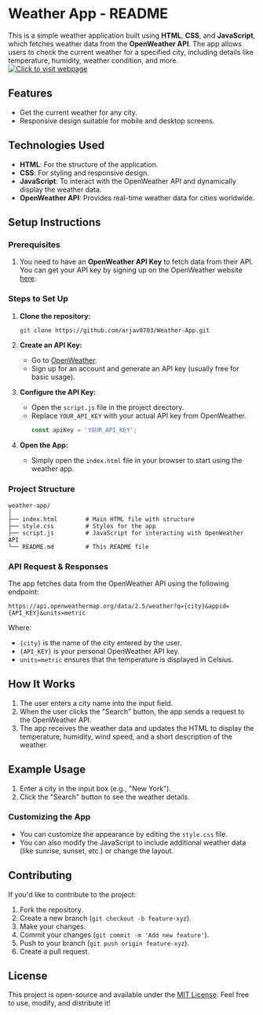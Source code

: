 # Weather App - README

This is a simple weather application built using **HTML**, **CSS**, and **JavaScript**, which fetches weather data from the **OpenWeather API**. The app allows users to check the current weather for a specified city, including details like temperature, humidity, weather condition, and more.
[![Click to visit webpage](https://cloud-42lcqxe5q-hack-club-bot.vercel.app/0image.png)](https://arjav0703.github.io/Weather-App/)
## Features
- Get the current weather for any city.
- Responsive design suitable for mobile and desktop screens.

## Technologies Used
- **HTML**: For the structure of the application.
- **CSS**: For styling and responsive design.
- **JavaScript**: To interact with the OpenWeather API and dynamically display the weather data.
- **OpenWeather API**: Provides real-time weather data for cities worldwide.

## Setup Instructions

### Prerequisites
1. You need to have an **OpenWeather API Key** to fetch data from their API. You can get your API key by signing up on the OpenWeather website [here](https://openweathermap.org/api).

### Steps to Set Up

1. **Clone the repository:**
   ```bash
   git clone https://github.com/arjav0703/Weather-App.git
   ```

2. **Create an API Key:**
   - Go to [OpenWeather](https://openweathermap.org/api).
   - Sign up for an account and generate an API key (usually free for basic usage).

3. **Configure the API Key:**
   - Open the `script.js` file in the project directory.
   - Replace `YOUR_API_KEY` with your actual API key from OpenWeather.
     ```javascript
     const apiKey = 'YOUR_API_KEY';
     ```

4. **Open the App:**
   - Simply open the `index.html` file in your browser to start using the weather app.

### Project Structure

```
weather-app/
│
├── index.html        # Main HTML file with structure
├── style.css         # Styles for the app
├── script.js         # JavaScript for interacting with OpenWeather API
└── README.md         # This README file
```

### API Request & Responses

The app fetches data from the OpenWeather API using the following endpoint:

```
https://api.openweathermap.org/data/2.5/weather?q={city}&appid={API_KEY}&units=metric
```

Where:
- `{city}` is the name of the city entered by the user.
- `{API_KEY}` is your personal OpenWeather API key.
- `units=metric` ensures that the temperature is displayed in Celsius.


## How It Works

1. The user enters a city name into the input field.
2. When the user clicks the "Search" button, the app sends a request to the OpenWeather API.
3. The app receives the weather data and updates the HTML to display the temperature, humidity, wind speed, and a short description of the weather.

## Example Usage

1. Enter a city in the input box (e.g., "New York").
2. Click the "Search" button to see the weather details.


### Customizing the App

- You can customize the appearance by editing the `style.css` file.
- You can also modify the JavaScript to include additional weather data (like sunrise, sunset, etc.) or change the layout.

## Contributing

If you'd like to contribute to the project:
1. Fork the repository.
2. Create a new branch (`git checkout -b feature-xyz`).
3. Make your changes.
4. Commit your changes (`git commit -m 'Add new feature'`).
5. Push to your branch (`git push origin feature-xyz`).
6. Create a pull request.

## License

This project is open-source and available under the [MIT License](LICENSE). Feel free to use, modify, and distribute it!

